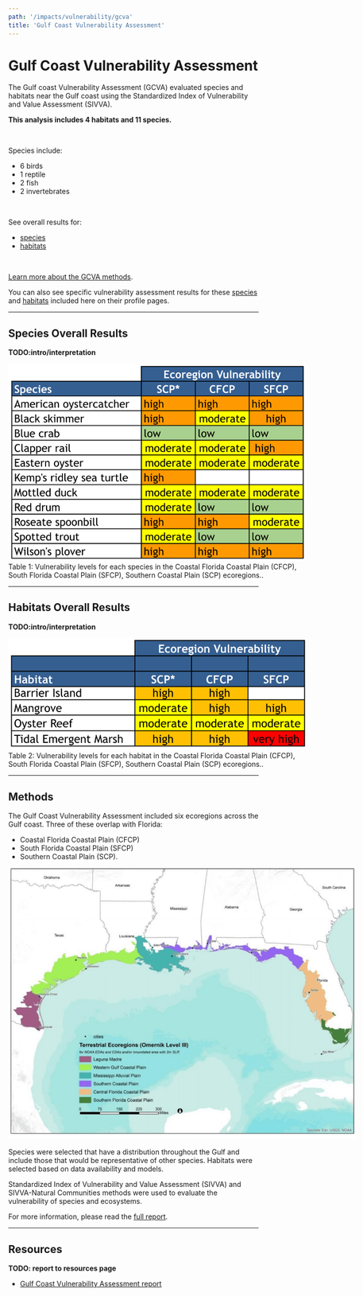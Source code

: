 ```yaml
---
path: '/impacts/vulnerability/gcva'
title: 'Gulf Coast Vulnerability Assessment'
---
```


# Gulf Coast Vulnerability Assessment

The Gulf coast Vulnerability Assessment (GCVA) evaluated species and habitats near the Gulf coast using the Standardized Index of Vulnerability and Value Assessment (SIVVA).

**This analysis includes 4 habitats and 11 species.**

<br />

Species include:

- 6 birds
- 1 reptile
- 2 fish
- 2 invertebrates

<br />

See overall results for:

- [species](#Species)
- [habitats](#Habitats)

<br />

[Learn more about the GCVA methods](#Methods).

You can also see specific vulnerability assessment results for these [species](/species) and [habitats](/habitats) included here on their profile pages.

<hr id="Species"></hr>

## Species Overall Results

**TODO:intro/interpretation**

<div style="width: 600px;">
<img src="gcva-species-table.png" alt="GCVA species table" />
<figcaption>Table 1: Vulnerability levels for each species in the Coastal Florida Coastal Plain (CFCP), South Florida Coastal Plain (SFCP), Southern Coastal Plain (SCP) ecoregions..</figcaption>
</div>

<hr id="Habitats"></hr>

## Habitats Overall Results

**TODO:intro/interpretation**

<div style="width: 600px;">
<img src="gcva-habitats-table.png" alt="GCVA Habitats table" />
<figcaption>Table 2: Vulnerability levels for each habitat in the Coastal Florida Coastal Plain (CFCP), South Florida Coastal Plain (SFCP), Southern Coastal Plain (SCP) ecoregions..</figcaption>
</div>

<hr id="Methods"></hr>

## Methods

The Gulf Coast Vulnerability Assessment included six ecoregions across the Gulf coast. Three of these overlap with Florida:

- Coastal Florida Coastal Plain (CFCP)
- South Florida Coastal Plain (SFCP)
- Southern Coastal Plain (SCP).

<div style="width: 700px;">

![Gulf coast Vulnerability Assessment ecoregions map](gcva-map.png)

</div>

Species were selected that have a distribution throughout the Gulf and include those that would be representative of other species. Habitats were selected based on data availability and models.

Standardized Index of Vulnerability and Value Assessment (SIVVA) and SIVVA-Natural Communities methods were used to evaluate the vulnerability of species and ecosystems.

For more information, please read the [full report](/impacts/resources#GCVA).

---

## Resources

**TODO: report to resources page**

- [Gulf Coast Vulnerability Assessment report](/impacts/resources#GCVA)
